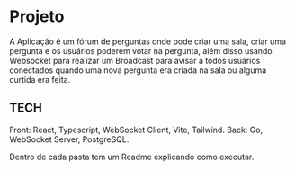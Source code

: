 # Projeto 
A Aplicação é um fórum de perguntas onde pode criar uma sala, criar uma pergunta e os usuários poderem votar na pergunta, além disso usando Websocket para realizar um Broadcast para avisar a todos usuários conectados quando uma nova pergunta era criada na sala ou alguma curtida era feita.

## TECH
Front: React, Typescript, WebSocket Client, Vite, Tailwind.
Back: Go, WebSocket Server, PostgreSQL.


Dentro de cada pasta tem um Readme explicando como executar. 